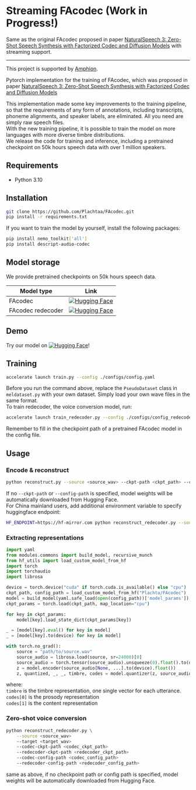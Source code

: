 # Streaming FAcodec (Work in Progress!)

Same as the original FAcodec proposed in paper [NaturalSpeech 3: Zero-Shot Speech Synthesis
with Factorized Codec and Diffusion Models](https://arxiv.org/pdf/2403.03100) with streaming support.

--------
This project is supported by [Amphion](https://github.com/open-mmlab/Amphion).

Pytorch implementation for the training of FAcodec, which was proposed in paper [NaturalSpeech 3: Zero-Shot Speech Synthesis
with Factorized Codec and Diffusion Models](https://arxiv.org/pdf/2403.03100)  

This implementation made some key improvements to the training pipeline, so that the requirements of any form of annotations, including 
transcripts, phoneme alignments, and speaker labels, are eliminated. All you need are simply raw speech files.  
With the new training pipeline, it is possible to train the model on more languages with more diverse timbre distributions.  
We release the code for training and inference, including a pretrained checkpoint on 50k hours speech data with over 1 million speakers.
## Requirements
- Python 3.10

## Installation
```bash
git clone https://github.com/Plachtaa/FAcodec.git
pip install -r requirements.txt
```
If you want to train the model by yourself, install the following packages:
```bash
pip install nemo_toolkit['all']
pip install descript-audio-codec
```

## Model storage
We provide pretrained checkpoints on 50k hours speech data.  

| Model type        | Link                                                                                                                                   |
|-------------------|----------------------------------------------------------------------------------------------------------------------------------------|
| FAcodec           | [![Hugging Face](https://img.shields.io/badge/🤗%20Hugging%20Face-FAcodec-blue)](https://huggingface.co/Plachta/FAcodec)               |
| FAcodec redecoder | [![Hugging Face](https://img.shields.io/badge/🤗%20Hugging%20Face-FAredecoder-blue)](https://huggingface.co/Plachta/FAcodec-redecoder) |

## Demo
Try our model on [![Hugging Face](https://img.shields.io/badge/🤗%20Hugging%20Face-Space-blue)](https://huggingface.co/spaces/Plachta/FAcodecV2)!

## Training
```bash
accelerate launch train.py --config ./configs/config.yaml
```
Before you run the command above, replace the `PseudoDataset` class in `meldataset.py` with your own dataset.
Simply load your own wave files in the same format.  
To train redecoder, the voice conversion model, run:
```bash
accelerate launch train_redecoder.py --config ./configs/config_redecoder.yaml
```
Remember to fill in the checkpoint path of a pretrained FAcodec model in the config file.

## Usage

### Encode & reconstruct
```bash
python reconstruct.py --source <source_wav> --ckpt-path <ckpt_path> --config-path <config_path>
```
If no `--ckpt-path` or `--config-path` is specified, model weights will be automatically downloaded from Hugging Face.  
For China mainland users, add additional environment variable to specify huggingface endpoint:
```bash
HF_ENDPOINT=https://hf-mirror.com python reconstruct_redecoder.py --source <source_wav> --target <target_wav>
```

### Extracting representations
```python
import yaml
from modules.commons import build_model, recursive_munch
from hf_utils import load_custom_model_from_hf
import torch
import torchaudio
import librosa

device = torch.device("cuda" if torch.cuda.is_available() else "cpu")
ckpt_path, config_path = load_custom_model_from_hf("Plachta/FAcodec")
model = build_model(yaml.safe_load(open(config_path))['model_params'])
ckpt_params = torch.load(ckpt_path, map_location="cpu")

for key in ckpt_params:
    model[key].load_state_dict(ckpt_params[key])

_ = [model[key].eval() for key in model]
_ = [model[key].to(device) for key in model]

with torch.no_grad():
    source = "path/to/source.wav"
    source_audio = librosa.load(source, sr=24000)[0]
    source_audio = torch.tensor(source_audio).unsqueeze(0).float().to(device)
    z = model.encoder(source_audio[None, ...].to(device).float())
    z, quantized, _, _, timbre, codes = model.quantizer(z, source_audio[None, ...].to(device).float(), return_codes=True)
```
where:  
`timbre` is the timbre representation, one single vector for each utterance.  
`codes[0]` is the prosody representation  
`codes[1]` is the content representation

### Zero-shot voice conversion
```bash
python reconstruct_redecoder.py \
    --source <source_wav> 
    --target <target_wav> 
    --codec-ckpt-path <codec_ckpt_path> 
    --redecoder-ckpt-path <redecoder_ckpt_path> 
    --codec-config-path <codec_config_path> 
    --redecoder-config-path <redecoder_config_path>
```
same as above, if no checkpoint path or config path is specified, model weights will be automatically downloaded from Hugging Face.
